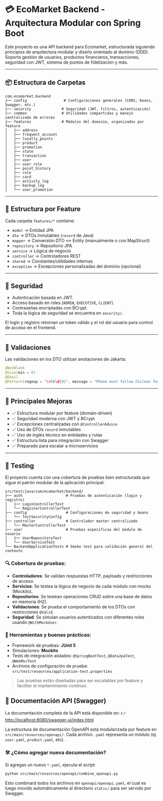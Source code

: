 
# 💳 EcoMarket Backend - Arquitectura Modular con Spring Boot

Este proyecto es una API backend para Ecomarket, estructurada siguiendo principios de arquitectura modular y diseño orientado al dominio (DDD). Soporta gestión de usuarios, productos financieros, transacciones, seguridad con JWT, sistema de puntos de fidelización y más.

---

## 📦 Estructura de Carpetas

```
com.ecomarket.backend
├── config                 # Configuraciones generales (CORS, beans, Swagger, etc.)
├── security              # Seguridad (JWT, filtros, autenticación)
├── common                # Utilidades compartidas y manejo centralizado de errores
├── features              # Módulos del dominio, organizados por feature
│   ├── address
│   ├── frequent_account
│   ├── loyalty_points
│   ├── product
│   ├── promotion
│   ├── state
│   ├── transaction
│   ├── user
│   ├── user_role
│   ├── point_history
│   ├── role
│   ├── card
│   ├── activity_log
│   ├── backup_log
│   └── user_promotion
```

---

## 🧱 Estructura por Feature

Cada carpeta `features/*` contiene:

- `model` → Entidad JPA
- `dto` → DTOs inmutables (`record` de Java)
- `mapper` → Conversión DTO ↔ Entity (manualmente o con MapStruct)
- `repository` → Repositorio JPA
- `service` → Lógica de negocio
- `controller` → Controladores REST
- `shared` → Constantes/utilidades internas
- `exception` → Excepciones personalizadas del dominio (opcional)

---

## 🔐 Seguridad

- Autenticación basada en JWT.
- Acceso basado en roles (`ADMIN`, `EXECUTIVE`, `CLIENT`).
- Contraseñas encriptadas con BCrypt.
- Toda la lógica de seguridad se encuentra en `security/`.

El login y registro retornan un token válido y el rol del usuario para control de acceso en el frontend.

---

## 📜 Validaciones

Las validaciones en los DTO utilizan anotaciones de Jakarta:

```java
@NotBlank
@Size(min = 6)
@Email
@Pattern(regexp = "\+56\d{9}", message = "Phone must follow Chilean format +569XXXXXXXX")
```

---

## 🎯 Principales Mejoras

- ✅ Estructura modular por feature (domain-driven)
- ✅ Seguridad moderna con JWT y BCrypt
- ✅ Excepciones centralizadas con `@ControllerAdvice`
- ✅ Uso de DTOs `record` inmutables
- ✅ Uso de inglés técnico en entidades y rutas
- ✅ Estructura lista para integración con Swagger
- ✅ Preparado para escalar a microservicios

---


## 🧪 Testing

El proyecto cuenta con una cobertura de pruebas bien estructurada que sigue el patrón modular de la aplicación principal:

```
src/test/java/com/ecomarket/backend/
├── auth                    # Pruebas de autenticación (login y registro)
│   ├── LoginControllerTest
│   └── RegisterControllerTest
├── config                  # Configuraciones de seguridad y beans
│   └── TestSecurityConfig
├── controller              # Controlador master centralizado
│   └── MasterControllerTest
├── user                    # Pruebas específicas del módulo de usuario
│   ├── UserRepositoryTest
│   └── UserServiceTest
└── BackendApplicationTests # Smoke test para validación general del contexto
```

### 🔍 Cobertura de pruebas:

- **Controladores**: Se validan respuestas HTTP, payloads y restricciones de acceso.
- **Servicios**: Se testea la lógica de negocio de cada módulo con mocks (Mockito).
- **Repositorios**: Se testean operaciones CRUD sobre una base de datos en memoria (H2).
- **Validaciones**: Se prueba el comportamiento de los DTOs con restricciones `@Valid`.
- **Seguridad**: Se simulan usuarios autenticados con diferentes roles usando `@WithMockUser`.

### 🧪 Herramientas y buenas prácticas:

- Framework de pruebas: **JUnit 5**
- Simulaciones: **Mockito**
- Tests de integración aislados: `@SpringBootTest`, `@DataJpaTest`, `@WebMvcTest`
- Archivos de configuración de prueba:  
  `src/test/resources/application-test.properties`

> Las pruebas están diseñadas para ser escalables por feature y facilitar el mantenimiento continuo.


## 📘 Documentación API (Swagger)

La documentación completa de la API está disponible en:
👉 [http://localhost:8080/swagger-ui/index.html](http://localhost:8080/swagger-ui/index.html)

La estructura de documentación OpenAPI está modularizada por feature en `src/main/resources/openapi/`.
Cada archivo `.yaml` representa un módulo (ej. `user.yaml`, `product.yaml`, etc).

### 🛠️ ¿Cómo agregar nueva documentación?
Si agregas un nuevo `*.yaml`, ejecuta el script:

```bash
python src/main/resources/openapi/combine_openapi.py
```

Esto combinará todos los archivos en `openapi/openapi.yaml`, el cual es luego movido automáticamente al directorio `static/` para ser servido por Swagger.

